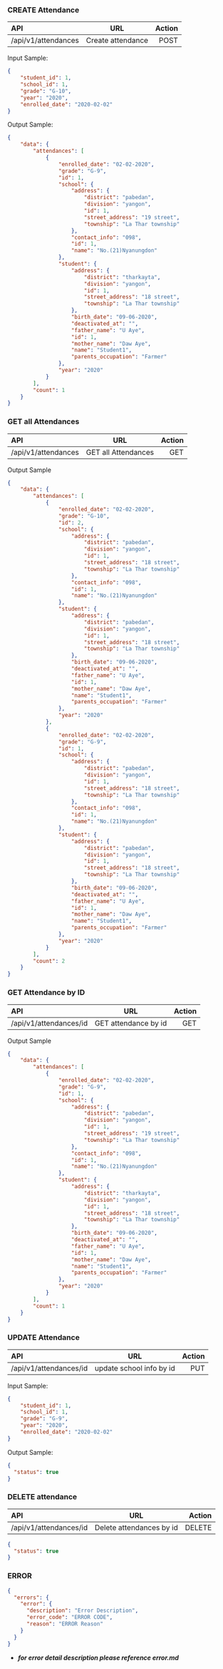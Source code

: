 ### CREATE Attendance
| API      | URL | Action     |
| :---        |    :----:   |          ---: |
| /api/v1/attendances     | Create attendance       | POST   |

Input Sample:
```json
{
    "student_id": 1,
    "school_id": 1,
    "grade": "G-10",
    "year": "2020",
    "enrolled_date": "2020-02-02"
}
```
Output Sample:
```json
{
    "data": {
        "attendances": [
            {
                "enrolled_date": "02-02-2020",
                "grade": "G-9",
                "id": 1,
                "school": {
                    "address": {
                        "district": "pabedan",
                        "division": "yangon",
                        "id": 1,
                        "street_address": "19 street",
                        "township": "La Thar township"
                    },
                    "contact_info": "098",
                    "id": 1,
                    "name": "No.(21)Nyanungdon"
                },
                "student": {
                    "address": {
                        "district": "tharkayta",
                        "division": "yangon",
                        "id": 1,
                        "street_address": "18 street",
                        "township": "La Thar township"
                    },
                    "birth_date": "09-06-2020",
                    "deactivated_at": "",
                    "father_name": "U Aye",
                    "id": 1,
                    "mother_name": "Daw Aye",
                    "name": "Student1",
                    "parents_occupation": "Farmer"
                },
                "year": "2020"
            }
        ],
        "count": 1
    }
}
```

### GET all Attendances
| API      | URL | Action     |
| :---        |    :----:   |          ---: |
| /api/v1/attendances     | GET all Attendances       | GET   |

Output Sample
```json
{
    "data": {
        "attendances": [
            {
                "enrolled_date": "02-02-2020",
                "grade": "G-10",
                "id": 2,
                "school": {
                    "address": {
                        "district": "pabedan",
                        "division": "yangon",
                        "id": 1,
                        "street_address": "18 street",
                        "township": "La Thar township"
                    },
                    "contact_info": "098",
                    "id": 1,
                    "name": "No.(21)Nyanungdon"
                },
                "student": {
                    "address": {
                        "district": "pabedan",
                        "division": "yangon",
                        "id": 1,
                        "street_address": "18 street",
                        "township": "La Thar township"
                    },
                    "birth_date": "09-06-2020",
                    "deactivated_at": "",
                    "father_name": "U Aye",
                    "id": 1,
                    "mother_name": "Daw Aye",
                    "name": "Student1",
                    "parents_occupation": "Farmer"
                },
                "year": "2020"
            },
            {
                "enrolled_date": "02-02-2020",
                "grade": "G-9",
                "id": 1,
                "school": {
                    "address": {
                        "district": "pabedan",
                        "division": "yangon",
                        "id": 1,
                        "street_address": "18 street",
                        "township": "La Thar township"
                    },
                    "contact_info": "098",
                    "id": 1,
                    "name": "No.(21)Nyanungdon"
                },
                "student": {
                    "address": {
                        "district": "pabedan",
                        "division": "yangon",
                        "id": 1,
                        "street_address": "18 street",
                        "township": "La Thar township"
                    },
                    "birth_date": "09-06-2020",
                    "deactivated_at": "",
                    "father_name": "U Aye",
                    "id": 1,
                    "mother_name": "Daw Aye",
                    "name": "Student1",
                    "parents_occupation": "Farmer"
                },
                "year": "2020"
            }
        ],
        "count": 2
    }
}
```

### GET Attendance by ID
| API      | URL | Action     |
| :---        |    :----:   |          ---: |
| /api/v1/attendances/id     | GET attendance by id     | GET   |
Output Sample
```json
{
    "data": {
        "attendances": [
            {
                "enrolled_date": "02-02-2020",
                "grade": "G-9",
                "id": 1,
                "school": {
                    "address": {
                        "district": "pabedan",
                        "division": "yangon",
                        "id": 1,
                        "street_address": "19 street",
                        "township": "La Thar township"
                    },
                    "contact_info": "098",
                    "id": 1,
                    "name": "No.(21)Nyanungdon"
                },
                "student": {
                    "address": {
                        "district": "tharkayta",
                        "division": "yangon",
                        "id": 1,
                        "street_address": "18 street",
                        "township": "La Thar township"
                    },
                    "birth_date": "09-06-2020",
                    "deactivated_at": "",
                    "father_name": "U Aye",
                    "id": 1,
                    "mother_name": "Daw Aye",
                    "name": "Student1",
                    "parents_occupation": "Farmer"
                },
                "year": "2020"
            }
        ],
        "count": 1
    }
}
```
### UPDATE Attendance
| API      | URL | Action     |
| :---        |    :----:   |          ---: |
| /api/v1/attendances/id     | update school info by id     | PUT  |
Input Sample:
```json
{
    "student_id": 1,
    "school_id": 1,
    "grade": "G-9",
    "year": "2020",
    "enrolled_date": "2020-02-02"
}
```

Output Sample:
```json
{
  "status": true
}
```


### DELETE attendance

| API      | URL | Action     |
| :---        |    :----:   |          ---: |
| /api/v1/attendances/id     | Delete attendances by id     | DELETE  |
```json
{
  "status": true
}
```

### ERROR 

```json
{
  "errors": {
    "error": {
      "description": "Error Description",
      "error_code": "ERROR CODE",
      "reason": "ERROR Reason"
    }
  }
}
```
- ***for error detail description please reference error.md***
